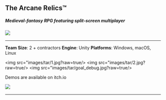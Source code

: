 ## The Arcane Relics™

##### Medieval-fantasy RPG featuring split-screen multiplayer
<img src="https://media.indiedb.com/images/members/4/3265/3264780/profile/TAR_Icon_Banner.png?raw=true"/>

---

**Team Size**: 2 + contractors
**Engine**: Unity
**Platforms**: Windows, macOS, Linux

<img src="images/tar/1.jpg?raw=true/>
<img src="images/tar/2.jpg?raw=true/>
<img src="images/tar/goal_debug.jpg?raw=true/>

Demos are available on itch.io

[<img src="images/itch.png?raw=true"/>](https://niemi-bros.itch.io/the-arcane-relics)

---

